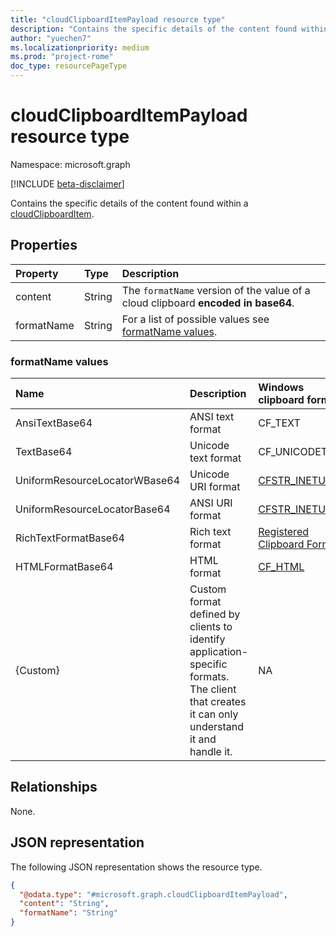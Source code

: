 ```yaml
---
title: "cloudClipboardItemPayload resource type"
description: "Contains the specific details of the content found within a cloudClipboardItem."
author: "yuechen7"
ms.localizationpriority: medium
ms.prod: "project-rome"
doc_type: resourcePageType
---
```


# cloudClipboardItemPayload resource type

Namespace: microsoft.graph

[!INCLUDE [beta-disclaimer](../../includes/beta-disclaimer.md)]

Contains the specific details of the content found within a [cloudClipboardItem](../resources/cloudclipboarditem.md).

## Properties
|Property|Type|Description|
|:---|:---|:---|
|content|String|The `formatName` version of the value of a cloud clipboard **encoded in base64**.|
|formatName|String|For a list of possible values see [formatName values](#formatname-values).|

### formatName values
|Name |Description |Windows clipboard format|
|:---|:---|:---|
| AnsiTextBase64                      | ANSI text format                      | CF_TEXT                                 |
| TextBase64                          | Unicode text format                   | CF_UNICODETEXT                          |
| UniformResourceLocatorWBase64       | Unicode URI format                    | [CFSTR_INETURLW](/windows/win32/shell/clipboard#cfstr_ineturl)                          |
| UniformResourceLocatorBase64        | ANSI URI format                       | [CFSTR_INETURLA](/windows/win32/shell/clipboard#cfstr_ineturl)                          |
| RichTextFormatBase64                | Rich text format                      | [Registered Clipboard Format](/windows/win32/dataxchg/clipboard-formats#registered-clipboard-formats)  |
| HTMLFormatBase64                    | HTML format                           | [CF_HTML](/windows/win32/dataxchg/html-clipboard-format)  |
| {Custom}                      | Custom format defined by clients to identify application-specific formats. The client that creates it can only understand it and handle it.   | NA  |

## Relationships
None.

## JSON representation
The following JSON representation shows the resource type.
<!-- {
  "blockType": "resource",
  "@odata.type": "microsoft.graph.cloudClipboardItemPayload"
}
-->
``` json
{
  "@odata.type": "#microsoft.graph.cloudClipboardItemPayload",
  "content": "String",
  "formatName": "String"
}
```

